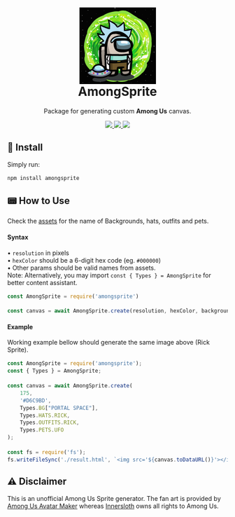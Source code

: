 <h1 align="center">
    <img src="https://github.com/MateusAquino/amongsprite/blob/main/assets/README.png?raw=true" align="center"></img>
    <br/>AmongSprite
</h1>
<p align="center">Package for generating custom <strong>Among Us</strong> canvas.</p>

<p align="center">
  <a aria-label="Working Node Version" href="https://github.com/nodejs/node/blob/master/doc/changelogs/CHANGELOG_V12.md#12.18.4">
    <img src="https://img.shields.io/badge/node.js@lts-12.18.4-informational?logo=Node.JS"></img>
  </a>
  <a aria-label="NPM version" href="https://badge.fury.io/js/amongsprite">
    <img src="https://badge.fury.io/js/amongsprite.svg"></img>
  </a>
  <a aria-label="Original Among Avatar Maker Art" href="amongusavatarmaker.com">
    <img src="https://img.shields.io/badge/Among%20Avatar%20Maker-art-success"></img>
  </a>
</p>

## 🚀 Install
Simply run:
```bash
npm install amongsprite
```

## 📟 How to Use
Check the [assets](./assets/) for the name of Backgrounds, hats, outfits and pets.

#### Syntax
• `resolution` in pixels  
• `hexColor` should be a 6-digit hex code (eg. `#000000`)  
• Other params should be valid names from assets.  
Note: Alternatively, you may import `const { Types } = AmongSprite` for better content assistant.
```js
const AmongSprite = require('amongsprite')

const canvas = await AmongSprite.create(resolution, hexColor, background, hat?, outfit?, pet?)
```

#### Example
Working example bellow should generate the same image above (Rick Sprite).
```js
const AmongSprite = require('amongsprite');
const { Types } = AmongSprite;

const canvas = await AmongSprite.create(
	175, 
	'#D6C9BD', 
	Types.BG["PORTAL SPACE"], 
	Types.HATS.RICK, 
	Types.OUTFITS.RICK, 
	Types.PETS.UFO
);

const fs = require('fs');
fs.writeFileSync('./result.html', `<img src='${canvas.toDataURL()}'></img>`);
```

## ⚠️ Disclaimer
This is an unofficial Among Us Sprite generator. The fan art is provided by [Among Us Avatar Maker](http://amongusavatarmaker.com) whereas [Innersloth](http://www.innersloth.com/gameAmongUs.php) owns all rights to Among Us.  